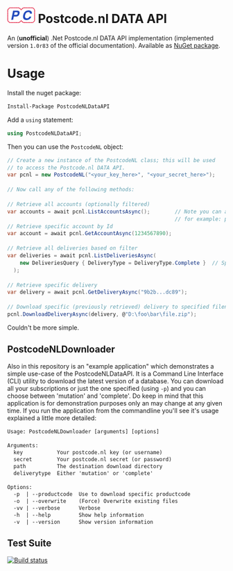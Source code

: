 # ![Logo](https://raw.githubusercontent.com/RobThree/PostcodeNLDataAPI/master/postcode-logo-trimmed.png) Postcode.nl DATA API
An (**unofficial**) .Net Postcode.nl DATA API implementation (implemented version `1.0r83` of the official documentation). Available as [NuGet package](https://www.nuget.org/packages/PostcodeNLDataAPI).

# Usage

Install the nuget package:

```cmd
Install-Package PostcodeNLDataAPI
```

Add a `using` statement:

```c#
using PostcodeNLDataAPI;
```

Then you can use the `PostcodeNL` object:

```c#
// Create a new instance of the PostcodeNL class; this will be used
// to access the Postcode.nl DATA API.
var pcnl = new PostcodeNL("<your_key_here>", "<your_secret_here>");

// Now call any of the following methods:

// Retrieve all accounts (optionally filtered)
var accounts = await pcnl.ListAccountsAsync();        // Note you can also pass a product-filter argument;
                                                      // for example: pcnl.ListAccountsAsync("NP-MySQL-A-M")
// Retrieve specific account by Id
var account = await pcnl.GetAccountAsync(1234567890);

// Retrieve all deliveries based on filter
var deliveries = await pcnl.ListDeliveriesAsync(
    new DeliveriesQuery { DeliveryType = DeliveryType.Complete }  // Specify filter
  );

// Retrieve specific delivery
var delivery = await pcnl.GetDeliveryAsync("9b2b...dc89");

// Download specific (previously retrieved) delivery to specified filename
pcnl.DownloadDeliveryAsync(delivery, @"D:\foo\bar\file.zip");
```

Couldn't be more simple.

## PostcodeNLDownloader

Also in this repository is an "example application" which demonstrates a simple use-case of the PostcodeNLDataAPI. It is a Command Line Interface (CLI) utility to download the latest version of a database. You can download all your subscriptions or just the one specified (using `-p`) and you can choose between 'mutation' and 'complete'. Do keep in mind that this application is for demonstration purposes only an may change at any given time. If you run the application from the commandline you'll see it's usage explained a little more detailed:

```
Usage: PostcodeNLDownloader [arguments] [options]

Arguments:
  key           Your postcode.nl key (or username)
  secret        Your postcode.nl secret (or password)
  path          The destination download directory
  deliverytype  Either 'mutation' or 'complete'

Options:
  -p  | --productcode  Use to download specific productcode
  -o  | --overwrite    (Force) Overwrite existing files
  -vv | --verbose      Verbose
  -h  | --help         Show help information
  -v  | --version      Show version information
```

## Test Suite

[![Build status](https://ci.appveyor.com/api/projects/status/iq9vaikslv4ru67k?svg=true)](https://ci.appveyor.com/project/RobIII/postcodenldataapi)
                 
